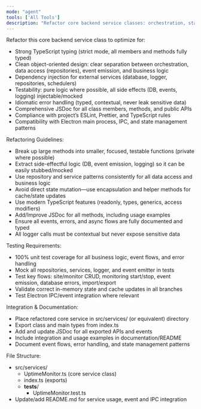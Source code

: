```yaml
---
mode: "agent"
tools: ['All Tools']
description: "Refactor core backend service classes: orchestration, state, repository and event logic for maintainability, type safety, and testability"
---
```


Refactor this core backend service class to optimize for:

- Strong TypeScript typing (strict mode, all members and methods fully typed)
- Clean object-oriented design: clear separation between orchestration, data access (repositories), event emission, and business logic
- Dependency injection for external services (database, logger, repositories, schedulers)
- Testability: pure logic where possible, all side effects (DB, events, logging) injectable/mocked
- Idiomatic error handling (typed, contextual, never leak sensitive data)
- Comprehensive JSDoc for all class members, methods, and public APIs
- Compliance with project’s ESLint, Prettier, and TypeScript rules
- Compatibility with Electron main process, IPC, and state management patterns

Refactoring Guidelines:

- Break up large methods into smaller, focused, testable functions (private where possible)
- Extract side-effectful logic (DB, event emission, logging) so it can be easily stubbed/mocked
- Use repository and service patterns consistently for all data access and business logic
- Avoid direct state mutation—use encapsulation and helper methods for cache/state updates
- Use modern TypeScript features (readonly, types, generics, access modifiers)
- Add/Improve JSDoc for all methods, including usage examples
- Ensure all events, errors, and async flows are fully documented and typed
- All logger calls must be contextual but never expose sensitive data

Testing Requirements:

- 100% unit test coverage for all business logic, event flows, and error handling
- Mock all repositories, services, logger, and event emitter in tests
- Test key flows: site/monitor CRUD, monitoring start/stop, event emission, database errors, import/export
- Validate correct in-memory state and cache updates in all branches
- Test Electron IPC/event integration where relevant

Integration & Documentation:

- Place refactored core service in src/services/ (or equivalent) directory
- Export class and main types from index.ts
- Add and update JSDoc for all exported APIs and events
- Include integration and usage examples in documentation/README
- Document event flows, error handling, and state management patterns

File Structure:

- src/services/
  - UptimeMonitor.ts (core service class)
  - index.ts (exports)
  - **tests**/
    - UptimeMonitor.test.ts
- Update/add README.md for service usage, event and IPC integration
